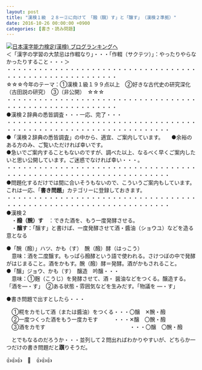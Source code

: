 ```yaml
---
layout: post
title: "漢検１級　２８ー②に向けて　「醱（醗）す」と「醸す」　（漢検２準拠）"
date: 2016-10-26 00:00:00 +0900
categories: [書き・読み問題]
---
```


[![](/syuusyuu9701/assets/images/漢検１級-２８ー②に向けて-「醱（醗）す」と「醸す」-（漢検２準拠）-br_c_3028_1.gif)](http://blog.with2.net/link.php?1659096:3028 "日本漢字能力検定(漢検) ブログランキングへ")[日本漢字能力検定(漢検) ブログランキングへ](http://blog.with2.net/link.php?1659096:3028)  
＜「漢字の学習の大禁忌は作輟なり」・・・「作輟（サクテツ）」：やったりやらなかったりすること・・・＞  
・・・・・・・・・・・・・・・・・・・・・・・・・・・・・・・・・・・・・・・・・・・・・・・・・・・・・・・・・  
☆☆☆今年のテーマ：①漢検１級１９９点以上　②好きな古代史の研究深化（古田説の研究）　③（非公開）　☆☆☆　　  
・・・・・・・・・・・・・・・・・・・・・・・・・・・・・・・・・・・・・・・・・・・・・・・・・・・・・・・・・  
●漢検２辞典の悉皆調査・・・一応、完了・・・  
・・・・・・・・・・・・・・・・・・・・・・・・・・・・・・・・・・・・・・・・・・・・・・・・・・・・・・・・・・・・・・・・・・・  
●「漢検２辞典の悉皆調査」の中から、適宜、ご案内しています。　　●余裕のある方のみ、ご覧いただければ幸いです。  
●急いでご案内することもないのですが、調べた以上、なるべく早くご案内したいと思い公開しています。ご迷惑でなければ幸い・・・。  
・・・・・・・・・・・・・・・・・・・・・・・・・・・・・・・・・・・・・・・・・・・・・・・・・・・・・・・・・・・・・・・・・・・  
●問題化するだけでは間に合いそうもないので、こういうご案内もしています。これは一応、「**書き問題**」カテゴリーに登録しておきます。  
・・・・・・・・・・・・・・・・・・・・・・・・・・・・・・・・・・・・・・・・・・・・・・・・・・・・・・・・・・・・・・・・・・・  
●漢検２  
　・**醱（醗）す**　：できた酒を、もう一度発酵させる。  
　・**醸す**：「醸す」と書けば、一度発酵させて酒・醬油（ショウユ）などを造る意となる  
  
●「醗（醱）」ハツ、かも（す）　醗（醱）酵（はっこう）  
　意味：酒を二度醸す。もっぱら醱酵という語で使われる。さけつぼの中で発酵がはじまること。酒をかもす。醗（醱）酵＝発酵。酒がかもされること。  
●「醸」ジョウ、かも（す）　醸造　吟醸・・・  
　意味：①麹（こうじ）を発酵させて、酒・ 醤油などをつくる。醸造する。「酒を―・す」　②ある状態・雰囲気などを生みだす。「物議を ―・す」  
  
  
●書き問題で出すとしたら・・・  
  
　①糀をカモして酒（または醬油）をつくる・・・〇醸　✕醗・醱  
　②一度つくった酒をもう一度カモす　　　・・・✕醸　〇醗・醱  
　③酒をカモす　　　　　　　　　　　　　　　　・・・〇醸　〇醗・醱  
  
　とでもなるのだろうか・・・並列して２問出ればわかりやすいが、どちらか一つだけの書き問題だと**躓**りそうだ。  
  
👍👍👍　🐒　👍👍👍  
